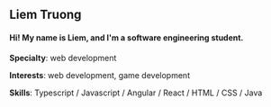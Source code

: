 ## Liem Truong

#### Hi! My name is Liem, and I'm a software engineering student.

**Specialty**: web development  

**Interests**: web development, game development  

**Skills**: Typescript / Javascript / Angular / React / HTML / CSS / Java  


